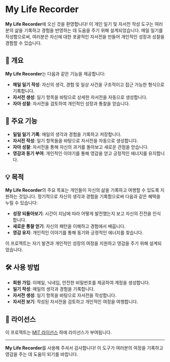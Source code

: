 # My Life Recorder

**My Life Recorder**에 오신 것을 환영합니다! 이 개인 일기 및 자서전 작성 도구는 여러분의 삶을 기록하고 경험을 반영하는 데 도움을 주기 위해 설계되었습니다. 매일 일기를 작성함으로써, 여러분은 자신에 대한 포괄적인 자서전을 만들어 개인적인 성장과 성찰을 경험할 수 있습니다.

## 📜 개요

**My Life Recorder**는 다음과 같은 기능을 제공합니다:

-   **매일 일기 작성**: 자신의 생각, 경험 및 일상 사건을 구조적이고 접근 가능한 형식으로 기록합니다.
-   **자서전 생성**: 일기 항목을 바탕으로 상세한 자서전을 자동으로 생성합니다.
-   **자아 성찰**: 자서전을 검토하여 개인적인 성장과 통찰을 얻습니다.

## 🚀 주요 기능

-   **일일 일기 기록**: 매일의 생각과 경험을 기록하고 저장합니다.
-   **자서전 작성**: 일기 항목들을 바탕으로 자서전을 자동으로 생성합니다.
-   **자아 성찰**: 자서전을 통해 자신의 과거를 돌아보고 새로운 관점을 얻습니다.
-   **영감과 동기 부여**: 개인적인 이야기를 통해 영감을 얻고 긍정적인 에너지를 유지합니다.

## 💡 목적

**My Life Recorder**의 주요 목표는 개인들이 자신의 삶을 기록하고 여행할 수 있도록 지원하는 것입니다. 정기적으로 자신의 생각과 경험을 기록함으로써 다음과 같은 혜택을 누릴 수 있습니다:

-   **성장 되돌아보기**: 시간이 지남에 따라 어떻게 발전했는지 보고 자신의 진전을 인식합니다.
-   **새로운 통찰 얻기**: 자신의 패턴을 이해하고 경험에서 배웁니다.
-   **영감 유지**: 개인적인 이야기를 통해 동기와 긍정적인 에너지를 찾습니다.

이 프로젝트는 자기 발견과 개인적인 성장의 여정을 지원하고 영감을 주기 위해 설계되었습니다.

## 🛠️ 사용 방법

-   **회원 가입**: 이메일, 닉네임, 안전한 비밀번호를 제공하여 계정을 생성합니다.
-   **일기 작성**: 매일의 생각과 경험을 기록합니다.
-   **자서전 생성**: 일기 항목을 바탕으로 자서전을 작성합니다.
-   **자서전 보기**: 작성된 자서전을 검토하고 개인적인 여정을 여행합니다.

## 🔗 라이선스

이 프로젝트는 [MIT 라이선스](LICENSE) 하에 라이선스가 부여됩니다.

---

**My Life Recorder**를 사용해 주셔서 감사합니다! 이 도구가 여러분의 여정을 기록하고 영감을 주는 데 도움이 되기를 바랍니다.
